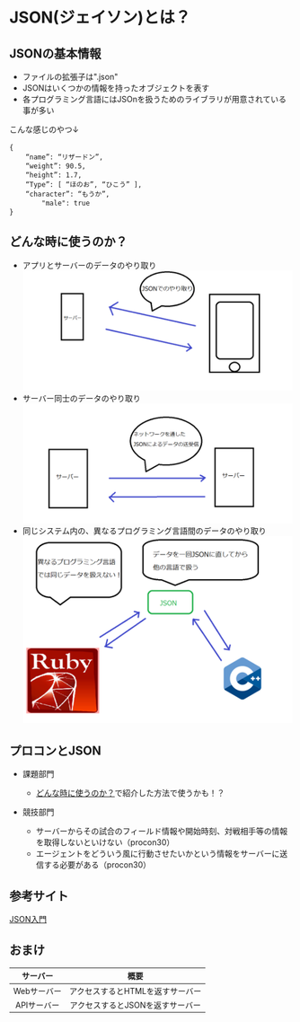 # JSON(ジェイソン)とは？
## JSONの基本情報
- ファイルの拡張子は".json"
- JSONはいくつかの情報を持ったオブジェクトを表す
- 各プログラミング言語にはJSOnを扱うためのライブラリが用意されている事が多い

こんな感じのやつ↓
```
{
	“name”: “リザードン”,
	“weight”: 90.5,
	“height”: 1.7,
	“Type”: [ “ほのお”, “ひこう” ],
	“character”: “もうか”,
        "male": true
}
```

## どんな時に使うのか？
- アプリとサーバーのデータのやり取り<img src="ServerAndClient.png">
- サーバー同士のデータのやり取り<img src="ServerAndServer.png">
- 同じシステム内の、異なるプログラミング言語間のデータのやり取り<img src="BetweenLanguages.png">

## プロコンとJSON
- 課題部門
  - [どんな時に使うのか？](##どんな時に使うのか？)で紹介した方法で使うかも！？

- 競技部門
  - サーバーからその試合のフィールド情報や開始時刻、対戦相手等の情報を取得しないといけない（procon30）
  - エージェントをどういう風に行動させたいかという情報をサーバーに送信する必要がある（procon30）

## 参考サイト
  [JSON入門](http://www.tohoho-web.com/ex/json.html)

## おまけ
|サーバー|概要|
|:-:|:-:|
|Webサーバー|アクセスするとHTMLを返すサーバー|
|APIサーバー|アクセスするとJSONを返すサーバー|
